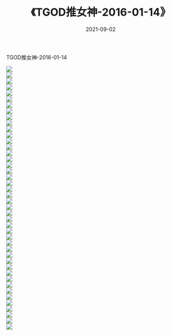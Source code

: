 ﻿---
layout: post
title:  《TGOD推女神-2016-01-14》
date:   2021-09-02
img: http://img.660000.xyz/Sharelink/网络美图/2021/TGOD推女神-2016-01-14/000.jpg
categories: [美女, 清纯, 唯美]
---

TGOD推女神-2016-01-14

  ![](http://img.660000.xyz/Sharelink/网络美图/2021/TGOD推女神-2016-01-14/001.jpg) <br> ![](http://img.660000.xyz/Sharelink/网络美图/2021/TGOD推女神-2016-01-14/002.jpg) <br> ![](http://img.660000.xyz/Sharelink/网络美图/2021/TGOD推女神-2016-01-14/003.jpg) <br> ![](http://img.660000.xyz/Sharelink/网络美图/2021/TGOD推女神-2016-01-14/004.jpg) <br> ![](http://img.660000.xyz/Sharelink/网络美图/2021/TGOD推女神-2016-01-14/005.jpg) <br> ![](http://img.660000.xyz/Sharelink/网络美图/2021/TGOD推女神-2016-01-14/006.jpg) <br> ![](http://img.660000.xyz/Sharelink/网络美图/2021/TGOD推女神-2016-01-14/007.jpg) <br> ![](http://img.660000.xyz/Sharelink/网络美图/2021/TGOD推女神-2016-01-14/008.jpg) <br> ![](http://img.660000.xyz/Sharelink/网络美图/2021/TGOD推女神-2016-01-14/009.jpg) <br> ![](http://img.660000.xyz/Sharelink/网络美图/2021/TGOD推女神-2016-01-14/010.jpg) <br> ![](http://img.660000.xyz/Sharelink/网络美图/2021/TGOD推女神-2016-01-14/011.jpg) <br> ![](http://img.660000.xyz/Sharelink/网络美图/2021/TGOD推女神-2016-01-14/012.jpg) <br> ![](http://img.660000.xyz/Sharelink/网络美图/2021/TGOD推女神-2016-01-14/013.jpg) <br> ![](http://img.660000.xyz/Sharelink/网络美图/2021/TGOD推女神-2016-01-14/014.jpg) <br> ![](http://img.660000.xyz/Sharelink/网络美图/2021/TGOD推女神-2016-01-14/015.jpg) <br> ![](http://img.660000.xyz/Sharelink/网络美图/2021/TGOD推女神-2016-01-14/016.jpg) <br> ![](http://img.660000.xyz/Sharelink/网络美图/2021/TGOD推女神-2016-01-14/017.jpg) <br> ![](http://img.660000.xyz/Sharelink/网络美图/2021/TGOD推女神-2016-01-14/018.jpg) <br> ![](http://img.660000.xyz/Sharelink/网络美图/2021/TGOD推女神-2016-01-14/019.jpg) <br> ![](http://img.660000.xyz/Sharelink/网络美图/2021/TGOD推女神-2016-01-14/020.jpg) <br> ![](http://img.660000.xyz/Sharelink/网络美图/2021/TGOD推女神-2016-01-14/021.jpg) <br> ![](http://img.660000.xyz/Sharelink/网络美图/2021/TGOD推女神-2016-01-14/022.jpg) <br> ![](http://img.660000.xyz/Sharelink/网络美图/2021/TGOD推女神-2016-01-14/023.jpg) <br> ![](http://img.660000.xyz/Sharelink/网络美图/2021/TGOD推女神-2016-01-14/024.jpg) <br> ![](http://img.660000.xyz/Sharelink/网络美图/2021/TGOD推女神-2016-01-14/025.jpg) <br> ![](http://img.660000.xyz/Sharelink/网络美图/2021/TGOD推女神-2016-01-14/026.jpg) <br> ![](http://img.660000.xyz/Sharelink/网络美图/2021/TGOD推女神-2016-01-14/027.jpg) <br> ![](http://img.660000.xyz/Sharelink/网络美图/2021/TGOD推女神-2016-01-14/028.jpg) <br> ![](http://img.660000.xyz/Sharelink/网络美图/2021/TGOD推女神-2016-01-14/029.jpg) <br> ![](http://img.660000.xyz/Sharelink/网络美图/2021/TGOD推女神-2016-01-14/030.jpg) <br> ![](http://img.660000.xyz/Sharelink/网络美图/2021/TGOD推女神-2016-01-14/031.jpg) <br> ![](http://img.660000.xyz/Sharelink/网络美图/2021/TGOD推女神-2016-01-14/032.jpg) <br> ![](http://img.660000.xyz/Sharelink/网络美图/2021/TGOD推女神-2016-01-14/033.jpg) <br> ![](http://img.660000.xyz/Sharelink/网络美图/2021/TGOD推女神-2016-01-14/034.jpg) <br> ![](http://img.660000.xyz/Sharelink/网络美图/2021/TGOD推女神-2016-01-14/035.jpg) <br> ![](http://img.660000.xyz/Sharelink/网络美图/2021/TGOD推女神-2016-01-14/036.jpg) <br> ![](http://img.660000.xyz/Sharelink/网络美图/2021/TGOD推女神-2016-01-14/037.jpg) <br> ![](http://img.660000.xyz/Sharelink/网络美图/2021/TGOD推女神-2016-01-14/038.jpg) <br> ![](http://img.660000.xyz/Sharelink/网络美图/2021/TGOD推女神-2016-01-14/039.jpg) <br> ![](http://img.660000.xyz/Sharelink/网络美图/2021/TGOD推女神-2016-01-14/040.jpg) <br> ![](http://img.660000.xyz/Sharelink/网络美图/2021/TGOD推女神-2016-01-14/041.jpg) <br> ![](http://img.660000.xyz/Sharelink/网络美图/2021/TGOD推女神-2016-01-14/042.jpg) <br> ![](http://img.660000.xyz/Sharelink/网络美图/2021/TGOD推女神-2016-01-14/043.jpg) <br> ![](http://img.660000.xyz/Sharelink/网络美图/2021/TGOD推女神-2016-01-14/044.jpg) <br>
